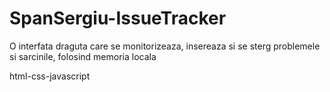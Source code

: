 # SpanSergiu-IssueTracker

O interfata draguta care se monitorizeaza, insereaza si se sterg problemele si sarcinile, folosind memoria locala

html-css-javascript
